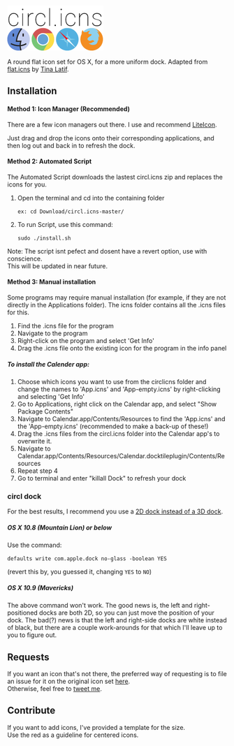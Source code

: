 ![circl.icns Image](circlicns.png)

A round flat icon set for OS X, for a more uniform dock. Adapted from [flat.icns](http://flaticns.com) by [Tina Latif](http://tinalatif.com).

## Installation

#### Method 1: Icon Manager (Recommended)

There are a few icon managers out there. I use and recommend [LiteIcon](http://www.freemacsoft.net/liteicon).

Just drag and drop the icons onto their corresponding applications, and then log out and back in to refresh the dock.

#### Method 2: Automated Script

The Automated Script downloads the lastest circl.icns zip and replaces the icons for you.

1. Open the terminal and cd into the containing folder

	```
	ex: cd Download/circl.icns-master/
	```
  
2. To run Script, use this command: 

	```
	sudo ./install.sh
	```
   
Note: The script isnt pefect and dosent have a revert option, use with conscience. 
</br> This will be updated in near future. 

#### Method 3: Manual installation

Some programs may require manual installation (for example, if they are not directly in the Applications folder). The icns folder contains all the .icns files for this.

1. Find the .icns file for the program
2. Navigate to the program
3. Right-click on the program and select 'Get Info'
4. Drag the .icns file onto the existing icon for the program in the info panel 

##### To install the Calender app:
1. Choose which icons you want to use from the circlicns folder and change the names to 'App.icns' and 'App-empty.icns' by right-clicking and selecting 'Get Info'
2. Go to Applications, right click on the Calendar app, and select "Show Package Contents"
3. Navigate to Calendar.app/Contents/Resources to find the 'App.icns' and the 'App-empty.icns' (recommended to make a back-up of these!)
4. Drag the .icns files from the circl.icns folder into the Calendar app's to overwrite it.
5. Navigate to Calendar.app/Contents/Resources/Calendar.docktileplugin/Contents/Resources
6. Repeat step 4
7. Go to terminal and enter "killall Dock" to refresh your dock

### circl dock

For the best results, I recommend you use a [2D dock instead of a 3D dock](http://hints.macworld.com/images/105dockcomparo.jpg).

##### OS X 10.8 (Mountain Lion) or below

Use the command: 
	
    defaults write com.apple.dock no-glass -boolean YES 

(revert this by, you guessed it, changing `YES` to `NO`)

##### OS X 10.9 (Mavericks)

The above command won't work. The good news is, the left and right-positioned docks are both 2D, so you can just move the position of your dock. The bad(?) news is that the left and right-side docks are white instead of black, but there are a couple work-arounds for that which I'll leave up to you to figure out.

## Requests

If you want an icon that's not there, the preferred way of requesting is to file an issue for it on the original icon set [here](http://github.com/tinalatif/flat.icns).
<br/> Otherwise, feel free to [tweet me](http://twitter.com/tinalatif).

## Contribute

If you want to add icons, I've provided a template for the size. 
</br>Use the red as a guideline for centered icons.
